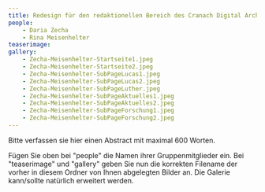 ```yaml
---
title: Redesign für den redaktionellen Bereich des Cranach Digital Archive
people:
    - Daria Zecha
    - Rina Meisenhelter
teaserimage: 
gallery:
    - Zecha-Meisenhelter-Startseite1.jpeg
    - Zecha-Meisenhelter-Startseite2.jpeg
    - Zecha-Meisenhelter-SubPageLucas1.jpeg
    - Zecha-Meisenhelter-SubPageLucas2.jpeg
    - Zecha-Meisenhelter-SubPageLuther.jpeg
    - Zecha-Meisenhelter-SubPageAktuelles1.jpeg
    - Zecha-Meisenhelter-SubPageAktuelles2.jpeg
    - Zecha-Meisenhelter-SubPageForschung1.jpeg
    - Zecha-Meisenhelter-SubPageForschung2.jpeg
---
```


Bitte verfassen sie hier einen Abstract mit maximal 600 Worten.

Fügen Sie oben bei "people" die Namen ihrer Gruppenmitglieder ein. Bei "teaserimage" und "gallery" geben Sie nun die korrekten Filename der vorher in diesem Ordner von Ihnen abgelegten Bilder an. Die Galerie kann/sollte natürlich erweitert werden.
